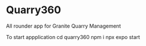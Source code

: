 # Quarry360
All rounder app for Granite Quarry Management


To start appplication
cd quarry360
npm i
npx expo start
